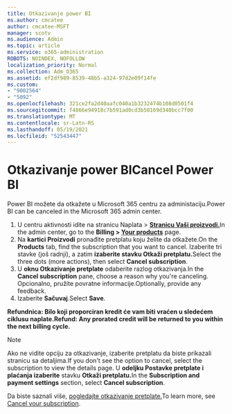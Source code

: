 ```yaml
---
title: Otkazivanje power BI
ms.author: cmcatee
author: cmcatee-MSFT
manager: scotv
ms.audience: Admin
ms.topic: article
ms.service: o365-administration
ROBOTS: NOINDEX, NOFOLLOW
localization_priority: Normal
ms.collection: Adm_O365
ms.assetid: ef2df989-8539-48b5-a324-97d2e09f14fe
ms.custom:
- "9002564"
- "5092"
ms.openlocfilehash: 321ce2fa2d40aafc040a1b3232474b108d0501f4
ms.sourcegitcommit: f4866e94918c7b591ad0cd3b58169d340bcc7f00
ms.translationtype: MT
ms.contentlocale: sr-Latn-RS
ms.lasthandoff: 05/19/2021
ms.locfileid: "52543447"
---
```

# <a name="cancel-power-bi"></a><span data-ttu-id="d8db7-102">Otkazivanje power BI</span><span class="sxs-lookup"><span data-stu-id="d8db7-102">Cancel Power BI</span></span>

<span data-ttu-id="d8db7-103">Power BI možete da otkažete u Microsoft 365 centru za administaciju.</span><span class="sxs-lookup"><span data-stu-id="d8db7-103">Power BI can be canceled in the Microsoft 365 admin center.</span></span>

1. <span data-ttu-id="d8db7-104">U centru aktivnosti idite na stranicu Naplata > **[Stranicu Vaši proizvodi.](https://go.microsoft.com/fwlink/p/?linkid=842054)**</span><span class="sxs-lookup"><span data-stu-id="d8db7-104">In the admin center, go to the **Billing > [Your products](https://go.microsoft.com/fwlink/p/?linkid=842054)** page.</span></span>
2. <span data-ttu-id="d8db7-105">Na **kartici Proizvodi** pronađite pretplatu koju želite da otkažete.</span><span class="sxs-lookup"><span data-stu-id="d8db7-105">On the **Products** tab, find the subscription that you want to cancel.</span></span> <span data-ttu-id="d8db7-106">Izaberite tri stavke (još radnji), a zatim **izaberite stavku Otkaži pretplatu.**</span><span class="sxs-lookup"><span data-stu-id="d8db7-106">Select the three dots (more actions), then select **Cancel subscription**.</span></span>
3. <span data-ttu-id="d8db7-107">U **oknu Otkazivanje pretplate** odaberite razlog otkazivanja.</span><span class="sxs-lookup"><span data-stu-id="d8db7-107">In the **Cancel subscription** pane, choose a reason why you're canceling.</span></span> <span data-ttu-id="d8db7-108">Opcionalno, pružite povratne informacije.</span><span class="sxs-lookup"><span data-stu-id="d8db7-108">Optionally, provide any feedback.</span></span>
4. <span data-ttu-id="d8db7-109">Izaberite **Sačuvaj**.</span><span class="sxs-lookup"><span data-stu-id="d8db7-109">Select **Save**.</span></span>

<span data-ttu-id="d8db7-110">**Refundnica: Bilo koji proporciran kredit će vam biti vraćen u sledećem ciklusu naplate.**</span><span class="sxs-lookup"><span data-stu-id="d8db7-110">**Refund: Any prorated credit will be returned to you within the next billing cycle.**</span></span>

> [!NOTE]
> <span data-ttu-id="d8db7-111">Ako ne vidite opciju za otkazivanje, izaberite pretplatu da biste prikazali stranicu sa detaljima.</span><span class="sxs-lookup"><span data-stu-id="d8db7-111">If you don't see the option to cancel, select the subscription to view the details page.</span></span> <span data-ttu-id="d8db7-112">U **odeljku Postavke pretplate i plaćanja izaberite** stavku **Otkaži pretplatu.**</span><span class="sxs-lookup"><span data-stu-id="d8db7-112">In the **Subscription and payment settings** section, select **Cancel subscription**.</span></span>

<span data-ttu-id="d8db7-113">Da biste saznali više, [pogledajte otkazivanje pretplate.](/microsoft-365/commerce/subscriptions/cancel-your-subscription)</span><span class="sxs-lookup"><span data-stu-id="d8db7-113">To learn more, see [Cancel your subscription](/microsoft-365/commerce/subscriptions/cancel-your-subscription).</span></span>